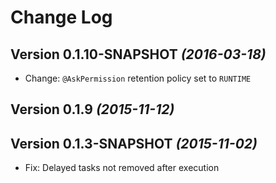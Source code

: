 Change Log
==========

Version 0.1.10-SNAPSHOT *(2016-03-18)*
--------------------------------------

 * Change: `@AskPermission` retention policy set to `RUNTIME`

Version 0.1.9 *(2015-11-12)*
----------------------------

Version 0.1.3-SNAPSHOT *(2015-11-02)*
----------------------------

 * Fix: Delayed tasks not removed after execution